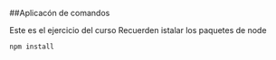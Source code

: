 ##Aplicacón de comandos


Este es el ejercicio del curso
Recuerden istalar los paquetes de node

`````
npm install
``````